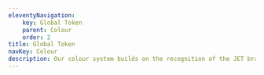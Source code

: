 ```yaml
---
eleventyNavigation:
    key: Global Token
    parent: Colour
    order: 2
title: Global Token
navKey: Colour
description: Our colour system builds on the recognition of the JET brand colours to make the product interface more usable.
---
```

